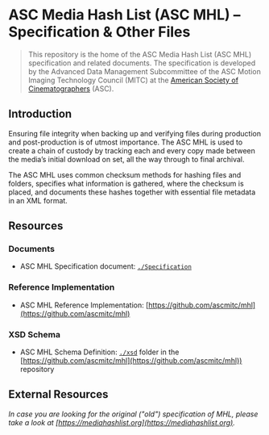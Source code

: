 # ASC Media Hash List (ASC MHL) – Specification &amp; Other Files

> This repository is the home of the ASC Media Hash List (ASC MHL) specification and related documents. The specification is developed by the Advanced Data Management Subcommittee of the ASC Motion Imaging Technology Council (MITC) at the [American Society of Cinematographers](https://theasc.com/) (ASC).

## Introduction

Ensuring file integrity when backing up and verifying files during production and post-production is of utmost importance. The ASC MHL is used to create a chain of custody by tracking each and every copy made between the media’s initial download on set, all the way through to final archival.

The ASC MHL uses common checksum methods for hashing files and folders, specifies what information is gathered, where the checksum is placed, and documents these hashes together with essential file metadata in an XML format.

## Resources

### Documents 

* ASC MHL Specification document: [`./Specification`](https://github.com/ascmitc/mhl-specification/tree/master/Specification)

### Reference Implementation

* ASC MHL Reference Implementation: [https://github.com/ascmitc/mhl](https://github.com/ascmitc/mhl)

### XSD Schema

* ASC MHL Schema Definition: [`./xsd`](https://github.com/ascmitc/mhl/tree/master/xsd) folder in the [https://github.com/ascmitc/mhl](https://github.com/ascmitc/mhl)) repository


## External Resources 

_In case you are looking for the original ("old") specification of MHL, please take a look at [https://mediahashlist.org](https://mediahashlist.org)._